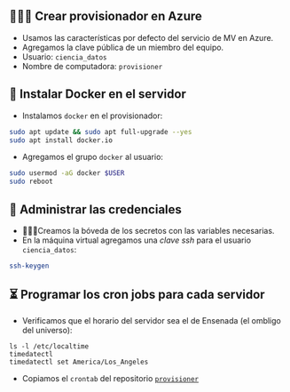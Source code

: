 ## 👩🏿‍💻 Crear provisionador en Azure
- Usamos las características por defecto del servicio de MV en Azure.
- Agregamos la clave pública de un miembro del equipo. 
- Usuario: `ciencia_datos`
- Nombre de computadora: `provisioner`

## 🐋 Instalar Docker en el servidor
- Instalamos `docker` en el provisionador:
```bash
sudo apt update && sudo apt full-upgrade --yes
sudo apt install docker.io
``` 
- Agregamos el grupo `docker` al usuario:
```bash
sudo usermod -aG docker $USER
sudo reboot
```
## 🛂 Administrar las credenciales
- 🔐🧐🚨Creamos la bóveda de los secretos con las variables necesarias.
- En la máquina virtual agregamos una _clave ssh_ para el usuario `ciencia_datos`:
```bash
ssh-keygen
```
## ⏳ Programar los cron jobs para cada servidor
- Verificamos que el horario del servidor sea el de Ensenada (el ombligo del universo):
```
ls -l /etc/localtime
timedatectl
timedatectl set America/Los_Angeles
```
- Copiamos el `crontab` del repositorio [`provisioner`](https://github.com/IslasGECI/provisioner/blob/develop/src/Cronfile)
